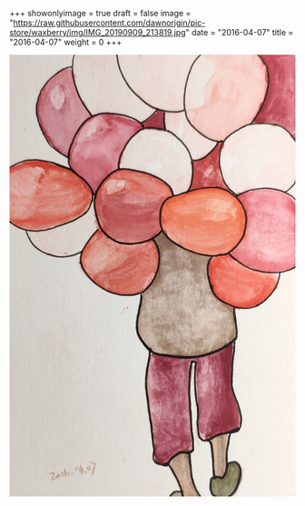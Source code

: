 +++
showonlyimage = true 
draft = false 
image = "https://raw.githubusercontent.com/dawnorigin/pic-store/waxberry/img/IMG_20190909_213819.jpg" 
date = "2016-04-07" 
title = "2016-04-07" 
weight = 0 
+++ 

![drawing](https://raw.githubusercontent.com/dawnorigin/pic-store/waxberry/img/IMG_20190909_213819.jpg)  
